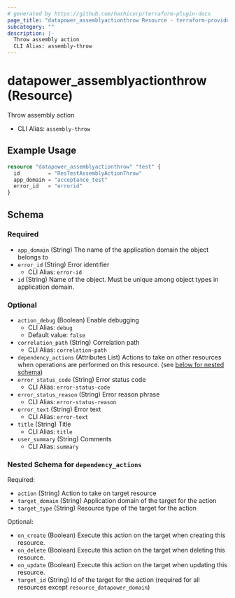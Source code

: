 ```yaml
---
# generated by https://github.com/hashicorp/terraform-plugin-docs
page_title: "datapower_assemblyactionthrow Resource - terraform-provider-datapower"
subcategory: ""
description: |-
  Throw assembly action
  CLI Alias: assembly-throw
---
```


# datapower_assemblyactionthrow (Resource)

Throw assembly action
  - CLI Alias: `assembly-throw`

## Example Usage

```terraform
resource "datapower_assemblyactionthrow" "test" {
  id         = "ResTestAssemblyActionThrow"
  app_domain = "acceptance_test"
  error_id   = "errorid"
}
```

<!-- schema generated by tfplugindocs -->
## Schema

### Required

- `app_domain` (String) The name of the application domain the object belongs to
- `error_id` (String) Error identifier
  - CLI Alias: `error-id`
- `id` (String) Name of the object. Must be unique among object types in application domain.

### Optional

- `action_debug` (Boolean) Enable debugging
  - CLI Alias: `debug`
  - Default value: `false`
- `correlation_path` (String) Correlation path
  - CLI Alias: `correlation-path`
- `dependency_actions` (Attributes List) Actions to take on other resources when operations are performed on this resource. (see [below for nested schema](#nestedatt--dependency_actions))
- `error_status_code` (String) Error status code
  - CLI Alias: `error-status-code`
- `error_status_reason` (String) Error reason phrase
  - CLI Alias: `error-status-reason`
- `error_text` (String) Error text
  - CLI Alias: `error-text`
- `title` (String) Title
  - CLI Alias: `title`
- `user_summary` (String) Comments
  - CLI Alias: `summary`

<a id="nestedatt--dependency_actions"></a>
### Nested Schema for `dependency_actions`

Required:

- `action` (String) Action to take on target resource
- `target_domain` (String) Application domain of the target for the action
- `target_type` (String) Resource type of the target for the action

Optional:

- `on_create` (Boolean) Execute this action on the target when creating this resource.
- `on_delete` (Boolean) Execute this action on the target when deleting this resource.
- `on_update` (Boolean) Execute this action on the target when updating this resource.
- `target_id` (String) Id of the target for the action (required for all resources except `resource_datapower_domain`)

